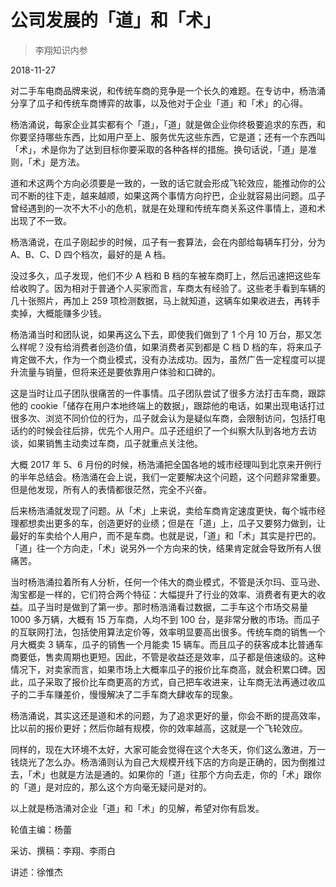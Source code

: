 # 公司发展的「道」和「术」

> 李翔知识内参

2018-11-27


对二手车电商品牌来说，和传统车商的竞争是一个长久的难题。在专访中，杨浩涌分享了瓜子和传统车商博弈的故事，以及他对于企业「道」和「术」的心得。

杨浩涌说，每家企业其实都有个「道」，「道」就是做企业你终极要追求的东西，和你要坚持哪些东西，比如用户至上、服务优先这些东西，它是道；还有一个东西叫「术」，术是你为了达到目标你要采取的各种各样的措施。换句话说，「道」是准则，「术」是方法。

道和术这两个方向必须要是一致的，一致的话它就会形成飞轮效应，能推动你的公司不断的往下走，越来越顺，如果这两个事情方向拧巴，企业就容易出问题。瓜子曾经遇到的一次不大不小的危机，就是在处理和传统车商关系这件事情上，道和术出现了不一致。

杨浩涌说，在瓜子刚起步的时候，瓜子有一套算法，会在内部给每辆车打分，分为 A、B、C、D 四个档次，最好的是 A 档。

没过多久，瓜子发现，他们不少 A 档和 B 档的车被车商盯上，然后迅速把这些车给收购了。因为相对于普通个人买家而言，车商太有经验了。这些老手看到车辆的几十张照片，再加上 259 项检测数据，马上就知道，这辆车如果收进去，再转手卖掉，大概能赚多少钱。

杨浩涌当时和团队说，如果再这么下去，即使我们做到了 1 个月 10 万台，那又怎么样呢？没有给消费者创造价值，如果消费者买到都是 C 档 D 档的车，将来瓜子肯定做不大，作为一个商业模式，没有办法成功。因为，虽然广告一定程度可以提升流量与销量，但将来还是要依靠用户体验和口碑的。

这是当时让瓜子团队很痛苦的一件事情。瓜子团队尝试了很多方法打击车商，跟踪他的 cookie「储存在用户本地终端上的数据」，跟踪他的电话，如果出现电话打过很多次、浏览不同价位的行为，瓜子就会认为是疑似车商，会限制访问，包括打电话约的时候会往后排，优先个人用户。瓜子还组织了一个纠察大队到各地方去访谈，如果销售主动卖过车商，瓜子就重点关注他。

大概 2017 年 5、6 月份的时候，杨浩涌把全国各地的城市经理叫到北京来开例行的半年总结会。杨浩涌在会上说，我们一定要解决这个问题，这个问题非常重要。但是他发现，所有人的表情都很茫然，完全不兴奋。

后来杨浩涌就发现了问题。从「术」上来说，卖给车商肯定速度更快，每个城市经理都想卖出更多的车，创造更好的业绩；但是在「道」上，瓜子又要努力做到，让最好的车卖给个人用户，而不是车商。也就是说，「道」和「术」其实是拧巴的。「道」往一个方向走，「术」说另外一个方向来的快，结果肯定就会导致所有人很痛苦。

当时杨浩涌拉着所有人分析，任何一个伟大的商业模式，不管是沃尔玛、亚马逊、淘宝都是一样的，它们符合两个特征：大幅提升了行业的效率、消费者有更大的收益。瓜子当时是做到了第一步。那时杨浩涌看过数据，二手车这个市场交易量 1000 多万辆，大概有 15 万车商，人均不到 100 台，是非常分散的市场。而瓜子的互联网打法，包括使用算法定价等，效率明显要高出很多。传统车商的销售一个月大概卖 3 辆车，瓜子的销售一个月能卖 15 辆车。而且瓜子的获客成本比普通车商要低，售卖周期也更短。因此，不管是收益还是效率，瓜子都是倍速级的。这种情况下，对卖家而言，如果市场上大概率瓜子的报价比车商高，就会积累口碑。因此，瓜子采取了报价比车商更高的方式，自己把车收进来，让车商无法再通过收瓜子的二手车赚差价，慢慢解决了二手车商大肆收车的现象。

杨浩涌说，其实这还是道和术的问题，为了追求更好的量，你会不断的提高效率，比以前的报价更好；然后你越有规模，你的效率越高，这就是一个飞轮效应。

同样的，现在大环境不太好，大家可能会觉得在这个大冬天，你们这么激进，万一钱烧光了怎么办。杨浩涌则认为自己大规模开线下店的方向是正确的，因为倒推过去，「术」也就是方法是通的。如果你的「道」往那个方向去走，你的「术」跟你的「道」是对应的，那么这个方向毫无疑问是对的。

以上就是杨浩涌对企业「道」和「术」的见解，希望对你有启发。

轮值主编：杨蕾

采访、撰稿：李翔、李雨白

讲述：徐惟杰

